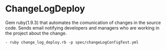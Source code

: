 ChangeLogDeploy
==========

Gem ruby(1.9.3) that automates the comunication of changes in the source code. 
Sends email notifying developers and managers who are working in the project about the change.

    - ruby change_log_deploy.rb -p spec/changeLogConfigTest.yml